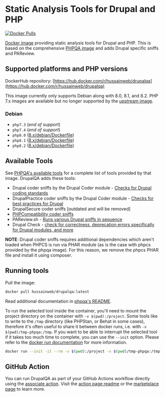 # Static Analysis Tools for Drupal and PHP

[![Docker Pulls](https://img.shields.io/docker/pulls/hussainweb/drupalqa.svg)](https://hub.docker.com/r/hussainweb/drupalqa/)

[Docker image](https://hub.docker.com/r/hussainweb/drupalqa) providing static analysis tools for Drupal and PHP. This is based on the comprehensive [PHPQA image](https://github.com/jakzal/phpqa/) and adds Drupal specific sniffs and PAReview.

## Supported platforms and PHP versions

DockerHub repository: [https://hub.docker.com/r/hussainweb/drupalqa](https://hub.docker.com/r/hussainweb/drupalqa)

This image currently only supports Debian along with 8.0, 8.1, and 8.2. PHP 7.x images are available but no longer supported by the [upstream image](https://github.com/jakzal/phpqa/).

### Debian

- `php7.3` (_end of support_)
- `php7.4` (_end of support_)
- `php8.0` ([8.x/debian/Dockerfile](8.x/debian/Dockerfile))
- `php8.1` ([8.x/debian/Dockerfile](8.x/debian/Dockerfile))
- `php8.2` ([8.x/debian/Dockerfile](8.x/debian/Dockerfile))

## Available Tools

See [PHPQA's available tools](https://github.com/jakzal/phpqa/#available-tools) for a complete list of tools provided by that image. DrupalQA adds these tools:

- Drupal coder sniffs by the Drupal Coder module - [Checks for Drupal coding standards](https://www.drupal.org/project/coder)
- DrupalPractice coder sniffs by the Drupal Coder module - [Checks for best practices for Drupal](https://www.drupal.org/project/coder)
- DrupalSecure coder sniffs [outdated and will be removed]
- [PHPCompatibility coder sniffs](https://github.com/PHPCompatibility/PHPCompatibility)
- PAReview.sh - [Runs various Drupal sniffs in sequence](https://pareview.sh/)
- Drupal Check - [check for correctness, deprecation errors specifically for Drupal modules, and more](https://github.com/mglaman/drupal-check)

**NOTE**: Drupal coder sniffs requires additional dependencies which aren't loaded when PHPCS is run via PHAR module (as is the case with phpcs provided by the phpqa image). For this reason, we remove the phpcs PHAR file and install it using composer.

## Running tools

Pull the image:

```bash
docker pull hussainweb/drupalqa:latest
```

Read additional documentation in [phpqa's README](https://github.com/jakzal/phpqa/#running-tools).

To run the selected tool inside the container, you'll need to mount the project directory on the container with `-v $(pwd):/project`. Some tools like to write to the `/tmp` directory (like PHPStan, or Behat in some cases), therefore it's often useful to share it between docker runs, i.e. with `-v $(pwd)/tmp-phpqa:/tmp`. If you want to be able to interrupt the selected tool if it takes too much time to complete, you can use the `--init` option. Please refer to the [docker run documentation](https://docs.docker.com/engine/reference/commandline/run/) for more information.

```bash
docker run --init -it --rm -v $(pwd):/project -v $(pwd)/tmp-phpqa:/tmp -w /project hussainweb/drupalqa phpstan analyse web/modules/custom
```

## GitHub Action

You can run DrupalQA as part of your GitHub Actions workflow directly using the [associate action](https://github.com/hussainweb/drupalqa-action). Visit the [action page readme](https://github.com/hussainweb/drupalqa-action#readme) or the [marketplace page](https://github.com/marketplace/actions/drupalqa) to learn more.
